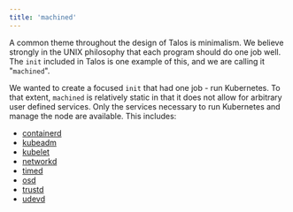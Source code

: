 ```yaml
---
title: 'machined'
---
```


A common theme throughout the design of Talos is minimalism.
We believe strongly in the UNIX philosophy that each program should do one job well.
The `init` included in Talos is one example of this, and we are calling it "`machined`".

We wanted to create a focused `init` that had one job - run Kubernetes.
To that extent, `machined` is relatively static in that it does not allow for arbitrary user defined services.
Only the services necessary to run Kubernetes and manage the node are available.
This includes:

- [containerd](/docs/components/containerd)
- [kubeadm](/docs/components/kubeadm)
- [kubelet](https://kubernetes.io/docs/concepts/overview/components/)
- [networkd](/docs/components/networkd)
- [timed](/docs/components/timed)
- [osd](/docs/components/osd)
- [trustd](/docs/components/trustd)
- [udevd](/docs/components/udevd)
